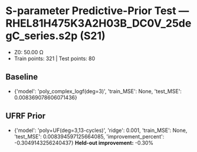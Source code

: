 # S-parameter Predictive-Prior Test — RHEL81H475K3A2H03B_DC0V_25degC_series.s2p (S21)
- Z0: 50.00 Ω
- Train points: 321  |  Test points: 80

## Baseline
- {'model': 'poly_complex_logf(deg=3)', 'train_MSE': None, 'test_MSE': 0.008369078606071436}

## UFRF Prior
- {'model': 'poly+UF(deg=3,13-cycles)', 'ridge': 0.001, 'train_MSE': None, 'test_MSE': 0.008394597125664085, 'improvement_percent': -0.3049143256240437}
**Held-out improvement:** -0.30%